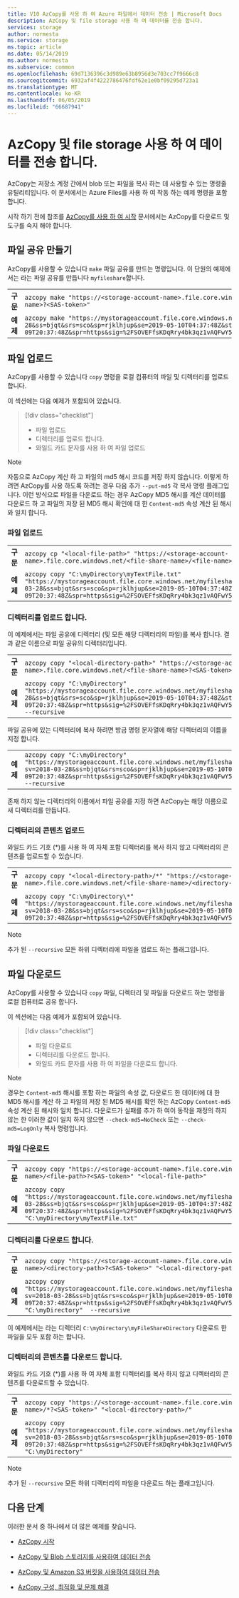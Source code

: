```yaml
---
title: V10 AzCopy를 사용 하 여 Azure 파일에서 데이터 전송 | Microsoft Docs
description: AzCopy 및 file storage 사용 하 여 데이터를 전송 합니다.
services: storage
author: normesta
ms.service: storage
ms.topic: article
ms.date: 05/14/2019
ms.author: normesta
ms.subservice: common
ms.openlocfilehash: 69d7136396c3d989e63b8956d3e703cc7f9666c8
ms.sourcegitcommit: 6932af4f4222786476fdf62e1e0bf09295d723a1
ms.translationtype: MT
ms.contentlocale: ko-KR
ms.lasthandoff: 06/05/2019
ms.locfileid: "66687941"
---
```

# <a name="transfer-data-with-azcopy-and-file-storage"></a>AzCopy 및 file storage 사용 하 여 데이터를 전송 합니다. 

AzCopy는 저장소 계정 간에서 blob 또는 파일을 복사 하는 데 사용할 수 있는 명령줄 유틸리티입니다. 이 문서에서는 Azure Files를 사용 하 여 작동 하는 예제 명령을 포함 합니다.

시작 하기 전에 참조를 [AzCopy를 사용 하 여 시작](storage-use-azcopy-v10.md) 문서에서는 AzCopy를 다운로드 및 도구를 숙지 해야 합니다.

## <a name="create-file-shares"></a>파일 공유 만들기

AzCopy를 사용할 수 있습니다 `make` 파일 공유를 만드는 명령입니다. 이 단원의 예제에서는 라는 파일 공유를 만듭니다 `myfileshare`합니다.

|    |     |
|--------|-----------|
| **구문** | `azcopy make "https://<storage-account-name>.file.core.windows.net/<file-share-name>?<SAS-token>"` |
| **예제** | `azcopy make "https://mystorageaccount.file.core.windows.net/myfileshare?sv=2018-03-28&ss=bjqt&srs=sco&sp=rjklhjup&se=2019-05-10T04:37:48Z&st=2019-05-09T20:37:48Z&spr=https&sig=%2FSOVEFfsKDqRry4bk3qz1vAQFwY5DDzp2%2B%2F3Eykf%2FJLs%3D"` |

## <a name="upload-files"></a>파일 업로드

AzCopy를 사용할 수 있습니다 `copy` 명령을 로컬 컴퓨터의 파일 및 디렉터리를 업로드 합니다.

이 섹션에는 다음 예제가 포함되어 있습니다.

> [!div class="checklist"]
> * 파일 업로드
> * 디렉터리를 업로드 합니다.
> * 와일드 카드 문자를 사용 하 여 파일 업로드

> [!NOTE]
> 자동으로 AzCopy 계산 하 고 파일의 md5 해시 코드를 저장 하지 않습니다. 이렇게 하려면 AzCopy를 사용 하도록 하려는 경우 다음 추가 `--put-md5` 각 복사 명령 플래그입니다. 이런 방식으로 파일을 다운로드 하는 경우 AzCopy MD5 해시를 계산 데이터를 다운로드 하 고 파일의 저장 된 MD5 해시 확인에 대 한 `Content-md5` 속성 계산 된 해시와 일치 합니다.

### <a name="upload-a-file"></a>파일 업로드

|    |     |
|--------|-----------|
| **구문** | `azcopy cp "<local-file-path>" "https://<storage-account-name>.file.core.windows.net/<file-share-name>/<file-name>?<SAS-token>"` |
| **예제** | `azcopy copy "C:\myDirectory\myTextFile.txt" "https://mystorageaccount.file.core.windows.net/myfileshare/myTextFile.txt?sv=2018-03-28&ss=bjqt&srs=sco&sp=rjklhjup&se=2019-05-10T04:37:48Z&st=2019-05-09T20:37:48Z&spr=https&sig=%2FSOVEFfsKDqRry4bk3qz1vAQFwY5DDzp2%2B%2F3Eykf%2FJLs%3D"` |

### <a name="upload-a-directory"></a>디렉터리를 업로드 합니다.

이 예제에서는 파일 공유에 디렉터리 (및 모든 해당 디렉터리의 파일)를 복사 합니다. 결과 같은 이름으로 파일 공유의 디렉터리입니다.

|    |     |
|--------|-----------|
| **구문** | `azcopy copy "<local-directory-path>" "https://<storage-account-name>.file.core.windows.net/<file-share-name>?<SAS-token>" --recursive` |
| **예제** | `azcopy copy "C:\myDirectory" "https://mystorageaccount.file.core.windows.net/myfileshare?sv=2018-03-28&ss=bjqt&srs=sco&sp=rjklhjup&se=2019-05-10T04:37:48Z&st=2019-05-09T20:37:48Z&spr=https&sig=%2FSOVEFfsKDqRry4bk3qz1vAQFwY5DDzp2%2B%2F3Eykf%2FJLs%3D" --recursive` |

파일 공유에 있는 디렉터리에 복사 하려면 방금 명령 문자열에 해당 디렉터리의 이름을 지정 합니다.

|    |     |
|--------|-----------|
| **예제** | `azcopy copy "C:\myDirectory" "https://mystorageaccount.file.core.windows.net/myfileshare/myFileShareDirectory?sv=2018-03-28&ss=bjqt&srs=sco&sp=rjklhjup&se=2019-05-10T04:37:48Z&st=2019-05-09T20:37:48Z&spr=https&sig=%2FSOVEFfsKDqRry4bk3qz1vAQFwY5DDzp2%2B%2F3Eykf%2FJLs%3D" --recursive` |

존재 하지 않는 디렉터리의 이름에서 파일 공유를 지정 하면 AzCopy는 해당 이름으로 새 디렉터리를 만듭니다.

### <a name="upload-the-contents-of-a-directory"></a>디렉터리의 콘텐츠 업로드

와일드 카드 기호 (*)를 사용 하 여 자체 포함 디렉터리를 복사 하지 않고 디렉터리의 콘텐츠를 업로드할 수 있습니다.

|    |     |
|--------|-----------|
| **구문** | `azcopy copy "<local-directory-path>/*" "https://<storage-account-name>.file.core.windows.net/<file-share-name>/<directory-path>?<SAS-token>` |
| **예제** | `azcopy copy "C:\myDirectory\*" "https://mystorageaccount.file.core.windows.net/myfileshare/myFileShareDirectory?sv=2018-03-28&ss=bjqt&srs=sco&sp=rjklhjup&se=2019-05-10T04:37:48Z&st=2019-05-09T20:37:48Z&spr=https&sig=%2FSOVEFfsKDqRry4bk3qz1vAQFwY5DDzp2%2B%2F3Eykf%2FJLs%3D"` |

> [!NOTE]
> 추가 된 `--recursive` 모든 하위 디렉터리에 파일을 업로드 하는 플래그입니다.

## <a name="download-files"></a>파일 다운로드

AzCopy를 사용할 수 있습니다 `copy` 파일, 디렉터리 및 파일을 다운로드 하는 명령을 로컬 컴퓨터로 공유 합니다.

이 섹션에는 다음 예제가 포함되어 있습니다.

> [!div class="checklist"]
> * 파일 다운로드
> * 디렉터리를 다운로드 합니다.
> * 와일드 카드 문자를 사용 하 여 파일을 다운로드 합니다.

> [!NOTE]
> 경우는 `Content-md5` 해시를 포함 하는 파일의 속성 값, 다운로드 한 데이터에 대 한 MD5 해시를 계산 하 고 파일의 저장 된 MD5 해시를 확인 하는 AzCopy `Content-md5` 속성 계산 된 해시와 일치 합니다. 다운로드가 실패를 추가 하 여이 동작을 재정의 하지 않는 한 이러한 값이 일치 하지 않으면 `--check-md5=NoCheck` 또는 `--check-md5=LogOnly` 복사 명령입니다.

### <a name="download-a-file"></a>파일 다운로드

|    |     |
|--------|-----------|
| **구문** | `azcopy copy "https://<storage-account-name>.file.core.windows.net/<file-share-name>/<file-path>?<SAS-token>" "<local-file-path>"` |
| **예제** | `azcopy copy "https://mystorageaccount.file.core.windows.net/myfileshare/myTextFile.txt?sv=2018-03-28&ss=bjqt&srs=sco&sp=rjklhjup&se=2019-05-10T04:37:48Z&st=2019-05-09T20:37:48Z&spr=https&sig=%2FSOVEFfsKDqRry4bk3qz1vAQFwY5DDzp2%2B%2F3Eykf%2FJLs%3D" "C:\myDirectory\myTextFile.txt"` |

### <a name="download-a-directory"></a>디렉터리를 다운로드 합니다.

|    |     |
|--------|-----------|
| **구문** | `azcopy copy "https://<storage-account-name>.file.core.windows.net/<file-share-name>/<directory-path>?<SAS-token>" "<local-directory-path>" --recursive` |
| **예제** | `azcopy copy "https://mystorageaccount.file.core.windows.net/myfileshare/myFileShareDirectory?sv=2018-03-28&ss=bjqt&srs=sco&sp=rjklhjup&se=2019-05-10T04:37:48Z&st=2019-05-09T20:37:48Z&spr=https&sig=%2FSOVEFfsKDqRry4bk3qz1vAQFwY5DDzp2%2B%2F3Eykf%2FJLs%3D" "C:\myDirectory"  --recursive` |

이 예제에서는 라는 디렉터리 `C:\myDirectory\myFileShareDirectory` 다운로드 한 파일을 모두 포함 하는 합니다.

### <a name="download-the-contents-of-a-directory"></a>디렉터리의 콘텐츠를 다운로드 합니다.

와일드 카드 기호 (*)를 사용 하 여 자체 포함 디렉터리를 복사 하지 않고 디렉터리의 콘텐츠를 다운로드할 수 있습니다.

|    |     |
|--------|-----------|
| **구문** | `azcopy copy "https://<storage-account-name>.file.core.windows.net/<file-share-name>/*?<SAS-token>" "<local-directory-path>/"` |
| **예제** | `azcopy copy "https://mystorageaccount.file.core.windows.net/myfileshare/myFileShareDirectory/*?sv=2018-03-28&ss=bjqt&srs=sco&sp=rjklhjup&se=2019-05-10T04:37:48Z&st=2019-05-09T20:37:48Z&spr=https&sig=%2FSOVEFfsKDqRry4bk3qz1vAQFwY5DDzp2%2B%2F3Eykf%2FJLs%3D" "C:\myDirectory"` |

> [!NOTE]
> 추가 된 `--recursive` 모든 하위 디렉터리의 파일을 다운로드 하는 플래그입니다.

## <a name="next-steps"></a>다음 단계

이러한 문서 중 하나에서 더 많은 예제를 찾습니다.

- [AzCopy 시작](storage-use-azcopy-v10.md)

- [AzCopy 및 Blob 스토리지를 사용하여 데이터 전송](storage-use-azcopy-blobs.md)

- [AzCopy 및 Amazon S3 버킷을 사용하여 데이터 전송](storage-use-azcopy-s3.md)

- [AzCopy 구성, 최적화 및 문제 해결](storage-use-azcopy-configure.md)